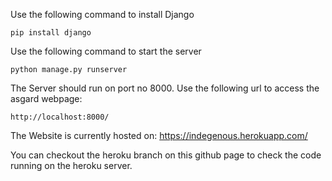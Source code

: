 Use the following command to install Django

```
pip install django
```

Use the following command to start the server

```
python manage.py runserver
```
The Server should run on port no 8000. Use the following url to access the asgard webpage:
```
http://localhost:8000/
```
The Website is currently hosted on: https://indegenous.herokuapp.com/

You can checkout the heroku branch on this github page to check the code running on the heroku server.

